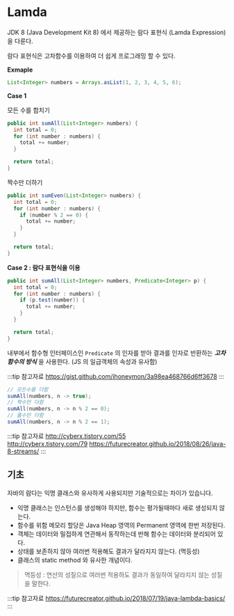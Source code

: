 # Lamda

JDK 8 (Java Development Kit 8) 에서 제공하는 람다 표현식 (Lamda Expression) 을 다룬다.

람다 표현식은 고차함수를 이용하여 더 쉽게 프로그래밍 할 수 있다.

**Exmaple**

```java
List<Integer> numbers = Arrays.asList(1, 2, 3, 4, 5, 6);
```

**Case 1**

모든 수를 합치기

```java
public int sumAll(List<Integer> numbers) {
  int total = 0;
  for (int number : numbers) {
    total += number;
  }

  return total;
}
```

짝수만 더하기

```java
public int sumEven(List<Integer> numbers) {
  int total = 0;
  for (int number : numbers) {
    if (number % 2 == 0) {
      total += number;
    }
  }

  return total;
}
```

**Case 2 : 람다 표현식을 이용**

```java
public int sumAll(List<Integer> numbers, Predicate<Integer> p) {
  int total = 0;
  for (int number : numbers) {
    if (p.test(number)) {
      total += number;
    }
  }

  return total;
}
```

내부에서 함수형 인터페이스인 `Predicate` 의 인자를 받아 결과를 인자로 반환하는 _**고차함수의 방식**_ 을 사용한다. (JS 의 일급객체의 속성과 유사함)

:::tip 참고자료
<https://gist.github.com/ihoneymon/3a98ea468766d6ff3678>
:::

```java
// 모든수를 더함
sumAll(numbers, n -> true);
// 짝수만 더함
sumAll(numbers, n -> n % 2 == 0);
// 홀수만 더함
sumAll(numbers, n -> n % 2 == 1);
```

:::tip 참고자료
<http://cyberx.tistory.com/55>  
<http://cyberx.tistory.com/79>
<https://futurecreator.github.io/2018/08/26/java-8-streams/>
:::

## 기초

자바의 람다는 익명 클래스와 유사하게 사용되지만 기술적으로는 차이가 있습니다.

* 익명 클래스는 인스턴스를 생성해야 하지만, 함수는 평가될때마다 새로 생성되지 않는다.
* 함수를 위함 메모리 할당은 Java Heap 영역의 Permanent 영역에 한번 저장된다.
* 객체는 데이터와 밀접하게 연관해서 동작하는데 반해 함수는 데이터와 분리되어 있다.
* 상태를 보존하지 않아 여러번 적용해도 결과가 달라지지 않는다. (멱등성)
* 클래스의 static method 와 유사한 개념이다.

> 멱등성 : 연산의 성질으로 여러번 적용하도 결과가 동일하여 달라지지 않는 성질을 말한다.

:::tip 참고자료
<https://futurecreator.github.io/2018/07/19/java-lambda-basics/>
:::